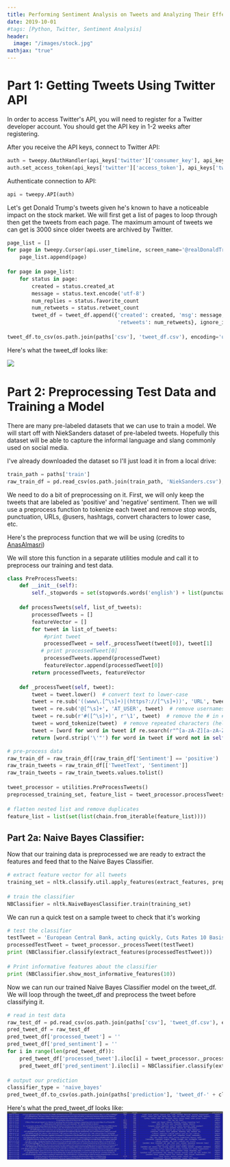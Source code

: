 ```yaml
---
title: Performing Sentiment Analysis on Tweets and Analyzing Their Effect on Major Stock Indexes
date: 2019-10-01
#tags: [Python, Twitter, Sentiment Analysis]
header:
  image: "/images/stock.jpg"
mathjax: "true"
---
```


# Part 1: Getting Tweets Using Twitter API

In order to access Twitter's API, you will need to register for a Twitter developer account. You should get the API key in 1-2 weeks after registering.

After you receive the API keys, connect to Twitter API:

```python
auth = tweepy.OAuthHandler(api_keys['twitter']['consumer_key'], api_keys['twitter']['consumer_secret'])
auth.set_access_token(api_keys['twitter']['access_token'], api_keys['twitter']['access_token_secret'])
```

Authenticate connection to API:

```python
api = tweepy.API(auth)
```

Let's get Donald Trump's tweets given he's known to have a noticeable impact on the stock market. 
We will first get a list of pages to loop through then get the tweets from each page. The maximum amount of tweets we can get is 3000 since older tweets are archived by Twitter.

```python
page_list = []
for page in tweepy.Cursor(api.user_timeline, screen_name='@realDonaldTrump', count=200).pages(16):
    page_list.append(page)

for page in page_list:
    for status in page:
        created = status.created_at
        message = status.text.encode('utf-8')
        num_replies = status.favorite_count
        num_retweets = status.retweet_count
        tweet_df = tweet_df.append({'created': created, 'msg': message, 'replies': num_replies,
                                    'retweets': num_retweets}, ignore_index=True)

tweet_df.to_csv(os.path.join(paths['csv'], 'tweet_df.csv'), encoding='utf-8', index=False)```
````



Here's what the tweet_df looks like:

[![](/assets/images/tweet_sentiment/tweet_df.JPG)](/assets/images/tweet_sentiment/tweet_df.JPG)


# Part 2: Preprocessing Test Data and Training a Model

There are many pre-labeled datasets that we can use to train a model. We will start off with NiekSanders dataset of pre-labeled tweets. Hopefully this dataset will be able to capture the informal language and slang commonly used on social media. 

I've already downloaded the dataset so I'll just load it in from a local drive:

```python
train_path = paths['train']
raw_train_df = pd.read_csv(os.path.join(train_path, 'NiekSanders.csv'), encoding='ISO-8859-1')
```

We need to do a bit of preprocessing on it. First, we will only keep the tweets that are labeled as 'positive' and 'negative' sentiment. Then we will use a preprocess function to tokenize each tweet and remove stop words, punctuation, URLs, @users, hashtags, convert characters to lower case, etc. 

Here's the preprocess function that we will be using (credits to [AnasAlmasri](https://gist.github.com/AnasAlmasri/853f0af319f3938754bdd447b8c56302))

We will store this function in a separate utilities module and call it to preprocess our training and test data.

```python
class PreProcessTweets:
    def __init__(self):
        self._stopwords = set(stopwords.words('english') + list(punctuation) + ['AT_USER', 'URL'])

    def processTweets(self, list_of_tweets):
        processedTweets = []
        featureVector = []
        for tweet in list_of_tweets:
            #print tweet
            processedTweet = self._processTweet(tweet[0]), tweet[1]
           # print processedTweet[0]
            processedTweets.append(processedTweet)
            featureVector.append(processedTweet[0])
        return processedTweets, featureVector

    def _processTweet(self, tweet):
        tweet = tweet.lower()  # convert text to lower-case
        tweet = re.sub('((www\.[^\s]+)|(https?://[^\s]+))', 'URL', tweet)  # remove URLs
        tweet = re.sub('@[^\s]+', 'AT_USER', tweet)  # remove usernames
        tweet = re.sub(r'#([^\s]+)', r'\1', tweet)  # remove the # in #hashtag
        tweet = word_tokenize(tweet)  # remove repeated characters (helloooooooo into hello)
        tweet = [word for word in tweet if re.search(r"^[a-zA-Z][a-zA-Z0-9]*$", word) is not None]  # remove words that doesn't start with alphabet
        return [word.strip('\'"') for word in tweet if word not in self._stopwords and len(word) > 2]
```



```python
# pre-process data
raw_train_df = raw_train_df[(raw_train_df['Sentiment'] == 'positive') | (raw_train_df['Sentiment'] == 'negative')]
raw_train_tweets = raw_train_df[['TweetText', 'Sentiment']]
raw_train_tweets = raw_train_tweets.values.tolist()

tweet_processor = utilities.PreProcessTweets()
preprocessed_training_set, feature_list = tweet_processor.processTweets(raw_train_tweets)

# flatten nested list and remove duplicates
feature_list = list(set(list(chain.from_iterable(feature_list))))
```


## Part 2a: Naive Bayes Classifier:


Now that our training data is preprocessed we are ready to extract the features and feed that to the Naive Bayes Classifier.

```python
# extract feature vector for all tweets
training_set = nltk.classify.util.apply_features(extract_features, preprocessed_training_set)

# train the classifier
NBClassifier = nltk.NaiveBayesClassifier.train(training_set)
```


We can run a quick test on a sample tweet to check that it's working

```python
# test the classifier
testTweet = 'European Central Bank, acting quickly, Cuts Rates 10 Basis Points. They are trying, and succeeding, in depreciatingâ€¦ https://t.co/VtA2cMv6fm'
processedTestTweet = tweet_processor._processTweet(testTweet)
print (NBClassifier.classify(extract_features(processedTestTweet)))

# Print informative features about the classifier
print (NBClassifier.show_most_informative_features(10))
```


Now we can run our trained Naive Bayes Classifier model on the tweet_df. We will loop through the tweet_df and preprocess the tweet before classifying it.

```python
# read in test data
raw_test_df = pd.read_csv(os.path.join(paths['csv'], 'tweet_df.csv'), encoding='ISO-8859-1')
pred_tweet_df = raw_test_df
pred_tweet_df['processed_tweet'] = ''
pred_tweet_df['pred_sentiment'] = ''
for i in range(len(pred_tweet_df)):
    pred_tweet_df['processed_tweet'].iloc[i] = tweet_processor._processTweet(pred_tweet_df['msg'].iloc[i])
    pred_tweet_df['pred_sentiment'].iloc[i] = NBClassifier.classify(extract_features(pred_tweet_df['processed_tweet'].iloc[i]))

# output our prediction 
classifier_type = 'naive_bayes'
pred_tweet_df.to_csv(os.path.join(paths['prediction'], 'tweet_df-' + classifier_type + '.csv'), encoding='utf-8', index=False)
```

Here's what the pred_tweet_df looks like:
[![](/assets/images/tweet_sentiment/NB_pred_tweet_df.JPG)](/assets/images/tweet_sentiment/NB_pred_tweet_df.JPG)













